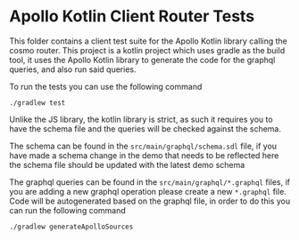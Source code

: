 # Apollo Kotlin Client Router Tests

This folder contains a client test suite for the Apollo Kotlin library calling the cosmo router. This project is a kotlin project which uses gradle as the build tool, it uses the Apollo Kotlin library to generate the code for the graphql queries, and also run said queries.

To run the tests you can use the following command
```
./gradlew test
```

Unlike the JS library, the kotlin library is strict, as such it requires you to have the schema file and the queries
will be checked against the schema.

The schema can be found in the `src/main/graphql/schema.sdl` file, if you have made a schema change in the demo that needs to be reflected here the schema file should be updated with the latest demo schema

The graphql queries can be found in the `src/main/graphql/*.graphql` files, if you are adding a new graphql operation please create a new `*.graphql` file. Code will be autogenerated based on the graphql file, in order to do this you can run the following command
```
./gradlew generateApolloSources
```
